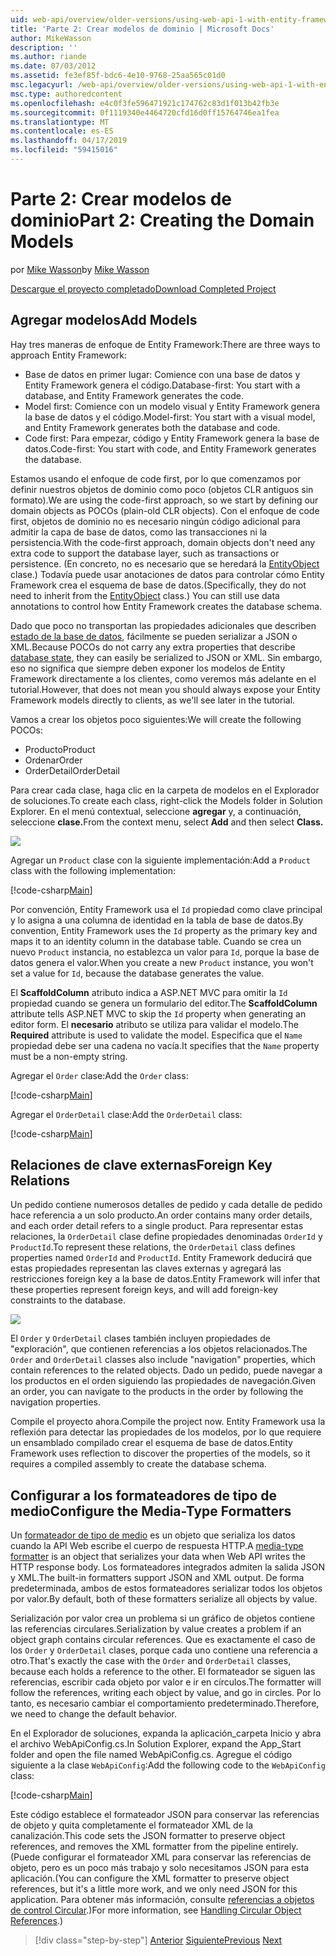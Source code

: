 ```yaml
---
uid: web-api/overview/older-versions/using-web-api-1-with-entity-framework-5/using-web-api-with-entity-framework-part-2
title: 'Parte 2: Crear modelos de dominio | Microsoft Docs'
author: MikeWasson
description: ''
ms.author: riande
ms.date: 07/03/2012
ms.assetid: fe3ef85f-bdc6-4e10-9768-25aa565c01d0
msc.legacyurl: /web-api/overview/older-versions/using-web-api-1-with-entity-framework-5/using-web-api-with-entity-framework-part-2
msc.type: authoredcontent
ms.openlocfilehash: e4c0f3fe596471921c174762c83d1f013b42fb3e
ms.sourcegitcommit: 0f1119340e4464720cfd16d0ff15764746ea1fea
ms.translationtype: MT
ms.contentlocale: es-ES
ms.lasthandoff: 04/17/2019
ms.locfileid: "59415016"
---
```

# <a name="part-2-creating-the-domain-models"></a><span data-ttu-id="6db71-102">Parte 2: Crear modelos de dominio</span><span class="sxs-lookup"><span data-stu-id="6db71-102">Part 2: Creating the Domain Models</span></span>

<span data-ttu-id="6db71-103">por [Mike Wasson](https://github.com/MikeWasson)</span><span class="sxs-lookup"><span data-stu-id="6db71-103">by [Mike Wasson](https://github.com/MikeWasson)</span></span>

[<span data-ttu-id="6db71-104">Descargue el proyecto completado</span><span class="sxs-lookup"><span data-stu-id="6db71-104">Download Completed Project</span></span>](http://code.msdn.microsoft.com/ASP-NET-Web-API-with-afa30545)

## <a name="add-models"></a><span data-ttu-id="6db71-105">Agregar modelos</span><span class="sxs-lookup"><span data-stu-id="6db71-105">Add Models</span></span>

<span data-ttu-id="6db71-106">Hay tres maneras de enfoque de Entity Framework:</span><span class="sxs-lookup"><span data-stu-id="6db71-106">There are three ways to approach Entity Framework:</span></span>

- <span data-ttu-id="6db71-107">Base de datos en primer lugar: Comience con una base de datos y Entity Framework genera el código.</span><span class="sxs-lookup"><span data-stu-id="6db71-107">Database-first: You start with a database, and Entity Framework generates the code.</span></span>
- <span data-ttu-id="6db71-108">Model first: Comience con un modelo visual y Entity Framework genera la base de datos y el código.</span><span class="sxs-lookup"><span data-stu-id="6db71-108">Model-first: You start with a visual model, and Entity Framework generates both the database and code.</span></span>
- <span data-ttu-id="6db71-109">Code first: Para empezar, código y Entity Framework genera la base de datos.</span><span class="sxs-lookup"><span data-stu-id="6db71-109">Code-first: You start with code, and Entity Framework generates the database.</span></span>

<span data-ttu-id="6db71-110">Estamos usando el enfoque de code first, por lo que comenzamos por definir nuestros objetos de dominio como poco (objetos CLR antiguos sin formato).</span><span class="sxs-lookup"><span data-stu-id="6db71-110">We are using the code-first approach, so we start by defining our domain objects as POCOs (plain-old CLR objects).</span></span> <span data-ttu-id="6db71-111">Con el enfoque de code first, objetos de dominio no es necesario ningún código adicional para admitir la capa de base de datos, como las transacciones ni la persistencia.</span><span class="sxs-lookup"><span data-stu-id="6db71-111">With the code-first approach, domain objects don't need any extra code to support the database layer, such as transactions or persistence.</span></span> <span data-ttu-id="6db71-112">(En concreto, no es necesario que se heredará la [EntityObject](https://msdn.microsoft.com/library/system.data.objects.dataclasses.entityobject.aspx) clase.) Todavía puede usar anotaciones de datos para controlar cómo Entity Framework crea el esquema de base de datos.</span><span class="sxs-lookup"><span data-stu-id="6db71-112">(Specifically, they do not need to inherit from the [EntityObject](https://msdn.microsoft.com/library/system.data.objects.dataclasses.entityobject.aspx) class.) You can still use data annotations to control how Entity Framework creates the database schema.</span></span>

<span data-ttu-id="6db71-113">Dado que poco no transportan las propiedades adicionales que describen [estado de la base de datos](https://msdn.microsoft.com/library/system.data.entitystate.aspx), fácilmente se pueden serializar a JSON o XML.</span><span class="sxs-lookup"><span data-stu-id="6db71-113">Because POCOs do not carry any extra properties that describe [database state](https://msdn.microsoft.com/library/system.data.entitystate.aspx), they can easily be serialized to JSON or XML.</span></span> <span data-ttu-id="6db71-114">Sin embargo, eso no significa que siempre deben exponer los modelos de Entity Framework directamente a los clientes, como veremos más adelante en el tutorial.</span><span class="sxs-lookup"><span data-stu-id="6db71-114">However, that does not mean you should always expose your Entity Framework models directly to clients, as we'll see later in the tutorial.</span></span>

<span data-ttu-id="6db71-115">Vamos a crear los objetos poco siguientes:</span><span class="sxs-lookup"><span data-stu-id="6db71-115">We will create the following POCOs:</span></span>

- <span data-ttu-id="6db71-116">Producto</span><span class="sxs-lookup"><span data-stu-id="6db71-116">Product</span></span>
- <span data-ttu-id="6db71-117">Ordenar</span><span class="sxs-lookup"><span data-stu-id="6db71-117">Order</span></span>
- <span data-ttu-id="6db71-118">OrderDetail</span><span class="sxs-lookup"><span data-stu-id="6db71-118">OrderDetail</span></span>

<span data-ttu-id="6db71-119">Para crear cada clase, haga clic en la carpeta de modelos en el Explorador de soluciones.</span><span class="sxs-lookup"><span data-stu-id="6db71-119">To create each class, right-click the Models folder in Solution Explorer.</span></span> <span data-ttu-id="6db71-120">En el menú contextual, seleccione **agregar** y, a continuación, seleccione **clase.**</span><span class="sxs-lookup"><span data-stu-id="6db71-120">From the context menu, select **Add** and then select **Class.**</span></span>

![](using-web-api-with-entity-framework-part-2/_static/image1.png)

<span data-ttu-id="6db71-121">Agregar un `Product` clase con la siguiente implementación:</span><span class="sxs-lookup"><span data-stu-id="6db71-121">Add a `Product` class with the following implementation:</span></span>

[!code-csharp[Main](using-web-api-with-entity-framework-part-2/samples/sample1.cs)]

<span data-ttu-id="6db71-122">Por convención, Entity Framework usa el `Id` propiedad como clave principal y lo asigna a una columna de identidad en la tabla de base de datos.</span><span class="sxs-lookup"><span data-stu-id="6db71-122">By convention, Entity Framework uses the `Id` property as the primary key and maps it to an identity column in the database table.</span></span> <span data-ttu-id="6db71-123">Cuando se crea un nuevo `Product` instancia, no establezca un valor para `Id`, porque la base de datos genera el valor.</span><span class="sxs-lookup"><span data-stu-id="6db71-123">When you create a new `Product` instance, you won't set a value for `Id`, because the database generates the value.</span></span>

<span data-ttu-id="6db71-124">El **ScaffoldColumn** atributo indica a ASP.NET MVC para omitir la `Id` propiedad cuando se genera un formulario del editor.</span><span class="sxs-lookup"><span data-stu-id="6db71-124">The **ScaffoldColumn** attribute tells ASP.NET MVC to skip the `Id` property when generating an editor form.</span></span> <span data-ttu-id="6db71-125">El **necesario** atributo se utiliza para validar el modelo.</span><span class="sxs-lookup"><span data-stu-id="6db71-125">The **Required** attribute is used to validate the model.</span></span> <span data-ttu-id="6db71-126">Especifica que el `Name` propiedad debe ser una cadena no vacía.</span><span class="sxs-lookup"><span data-stu-id="6db71-126">It specifies that the `Name` property must be a non-empty string.</span></span>

<span data-ttu-id="6db71-127">Agregar el `Order` clase:</span><span class="sxs-lookup"><span data-stu-id="6db71-127">Add the `Order` class:</span></span>

[!code-csharp[Main](using-web-api-with-entity-framework-part-2/samples/sample2.cs)]

<span data-ttu-id="6db71-128">Agregar el `OrderDetail` clase:</span><span class="sxs-lookup"><span data-stu-id="6db71-128">Add the `OrderDetail` class:</span></span>

[!code-csharp[Main](using-web-api-with-entity-framework-part-2/samples/sample3.cs)]

## <a name="foreign-key-relations"></a><span data-ttu-id="6db71-129">Relaciones de clave externas</span><span class="sxs-lookup"><span data-stu-id="6db71-129">Foreign Key Relations</span></span>

<span data-ttu-id="6db71-130">Un pedido contiene numerosos detalles de pedido y cada detalle de pedido hace referencia a un solo producto.</span><span class="sxs-lookup"><span data-stu-id="6db71-130">An order contains many order details, and each order detail refers to a single product.</span></span> <span data-ttu-id="6db71-131">Para representar estas relaciones, la `OrderDetail` clase define propiedades denominadas `OrderId` y `ProductId`.</span><span class="sxs-lookup"><span data-stu-id="6db71-131">To represent these relations, the `OrderDetail` class defines properties named `OrderId` and `ProductId`.</span></span> <span data-ttu-id="6db71-132">Entity Framework deducirá que estas propiedades representan las claves externas y agregará las restricciones foreign key a la base de datos.</span><span class="sxs-lookup"><span data-stu-id="6db71-132">Entity Framework will infer that these properties represent foreign keys, and will add foreign-key constraints to the database.</span></span>

![](using-web-api-with-entity-framework-part-2/_static/image2.png)

<span data-ttu-id="6db71-133">El `Order` y `OrderDetail` clases también incluyen propiedades de "exploración", que contienen referencias a los objetos relacionados.</span><span class="sxs-lookup"><span data-stu-id="6db71-133">The `Order` and `OrderDetail` classes also include "navigation" properties, which contain references to the related objects.</span></span> <span data-ttu-id="6db71-134">Dado un pedido, puede navegar a los productos en el orden siguiendo las propiedades de navegación.</span><span class="sxs-lookup"><span data-stu-id="6db71-134">Given an order, you can navigate to the products in the order by following the navigation properties.</span></span>

<span data-ttu-id="6db71-135">Compile el proyecto ahora.</span><span class="sxs-lookup"><span data-stu-id="6db71-135">Compile the project now.</span></span> <span data-ttu-id="6db71-136">Entity Framework usa la reflexión para detectar las propiedades de los modelos, por lo que requiere un ensamblado compilado crear el esquema de base de datos.</span><span class="sxs-lookup"><span data-stu-id="6db71-136">Entity Framework uses reflection to discover the properties of the models, so it requires a compiled assembly to create the database schema.</span></span>

## <a name="configure-the-media-type-formatters"></a><span data-ttu-id="6db71-137">Configurar a los formateadores de tipo de medio</span><span class="sxs-lookup"><span data-stu-id="6db71-137">Configure the Media-Type Formatters</span></span>

<span data-ttu-id="6db71-138">Un [formateador de tipo de medio](../../formats-and-model-binding/media-formatters.md) es un objeto que serializa los datos cuando la API Web escribe el cuerpo de respuesta HTTP.</span><span class="sxs-lookup"><span data-stu-id="6db71-138">A [media-type formatter](../../formats-and-model-binding/media-formatters.md) is an object that serializes your data when Web API writes the HTTP response body.</span></span> <span data-ttu-id="6db71-139">Los formateadores integrados admiten la salida JSON y XML.</span><span class="sxs-lookup"><span data-stu-id="6db71-139">The built-in formatters support JSON and XML output.</span></span> <span data-ttu-id="6db71-140">De forma predeterminada, ambos de estos formateadores serializar todos los objetos por valor.</span><span class="sxs-lookup"><span data-stu-id="6db71-140">By default, both of these formatters serialize all objects by value.</span></span>

<span data-ttu-id="6db71-141">Serialización por valor crea un problema si un gráfico de objetos contiene las referencias circulares.</span><span class="sxs-lookup"><span data-stu-id="6db71-141">Serialization by value creates a problem if an object graph contains circular references.</span></span> <span data-ttu-id="6db71-142">Que es exactamente el caso de los `Order` y `OrderDetail` clases, porque cada uno contiene una referencia a otro.</span><span class="sxs-lookup"><span data-stu-id="6db71-142">That's exactly the case with the `Order` and `OrderDetail` classes, because each holds a reference to the other.</span></span> <span data-ttu-id="6db71-143">El formateador se siguen las referencias, escribir cada objeto por valor e ir en círculos.</span><span class="sxs-lookup"><span data-stu-id="6db71-143">The formatter will follow the references, writing each object by value, and go in circles.</span></span> <span data-ttu-id="6db71-144">Por lo tanto, es necesario cambiar el comportamiento predeterminado.</span><span class="sxs-lookup"><span data-stu-id="6db71-144">Therefore, we need to change the default behavior.</span></span>

<span data-ttu-id="6db71-145">En el Explorador de soluciones, expanda la aplicación\_carpeta Inicio y abra el archivo WebApiConfig.cs.</span><span class="sxs-lookup"><span data-stu-id="6db71-145">In Solution Explorer, expand the App\_Start folder and open the file named WebApiConfig.cs.</span></span> <span data-ttu-id="6db71-146">Agregue el código siguiente a la clase `WebApiConfig`:</span><span class="sxs-lookup"><span data-stu-id="6db71-146">Add the following code to the `WebApiConfig` class:</span></span>

[!code-csharp[Main](using-web-api-with-entity-framework-part-2/samples/sample4.cs?highlight=11)]

<span data-ttu-id="6db71-147">Este código establece el formateador JSON para conservar las referencias de objeto y quita completamente el formateador XML de la canalización.</span><span class="sxs-lookup"><span data-stu-id="6db71-147">This code sets the JSON formatter to preserve object references, and removes the XML formatter from the pipeline entirely.</span></span> <span data-ttu-id="6db71-148">(Puede configurar el formateador XML para conservar las referencias de objeto, pero es un poco más trabajo y solo necesitamos JSON para esta aplicación.</span><span class="sxs-lookup"><span data-stu-id="6db71-148">(You can configure the XML formatter to preserve object references, but it's a little more work, and we only need JSON for this application.</span></span> <span data-ttu-id="6db71-149">Para obtener más información, consulte [referencias a objetos de control Circular](../../formats-and-model-binding/json-and-xml-serialization.md#handling_circular_object_references).)</span><span class="sxs-lookup"><span data-stu-id="6db71-149">For more information, see [Handling Circular Object References](../../formats-and-model-binding/json-and-xml-serialization.md#handling_circular_object_references).)</span></span>

> [!div class="step-by-step"]
> <span data-ttu-id="6db71-150">[Anterior](using-web-api-with-entity-framework-part-1.md)
> [Siguiente](using-web-api-with-entity-framework-part-3.md)</span><span class="sxs-lookup"><span data-stu-id="6db71-150">[Previous](using-web-api-with-entity-framework-part-1.md)
[Next](using-web-api-with-entity-framework-part-3.md)</span></span>
